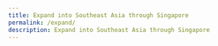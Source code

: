 ```yaml
---
title: Expand into Southeast Asia through Singapore
permalink: /expand/
description: Expand into Southeast Asia through Singapore
---
```

